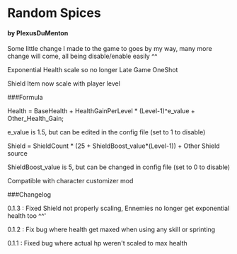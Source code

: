 # Random Spices
#### by PlexusDuMenton

Some little change I made to the game to goes by my way, many more change will come, all being disable/enable easily ^^


Exponential Health scale so no longer Late Game OneShot

Shield Item now scale with player level




###Formula

Health = BaseHealth + HealthGainPerLevel * (Level-1)^e_value + Other_Health_Gain;

e_value is 1.5, but can be edited in the config file (set to 1 to disable)

Shield = ShieldCount * (25 + ShieldBoost_value*(Level-1)) + Other Shield source

ShieldBoost_value is 5, but can be changed in config file (set to 0 to disable)

Compatible with character customizer mod




###Changelog

0.1.3 : Fixed Shield not properly scaling, Ennemies no longer get exponential health too ^^'

0.1.2 : Fix bug where health get maxed when using any skill or sprinting

0.1.1 : Fixed bug where actual hp weren't scaled to max health